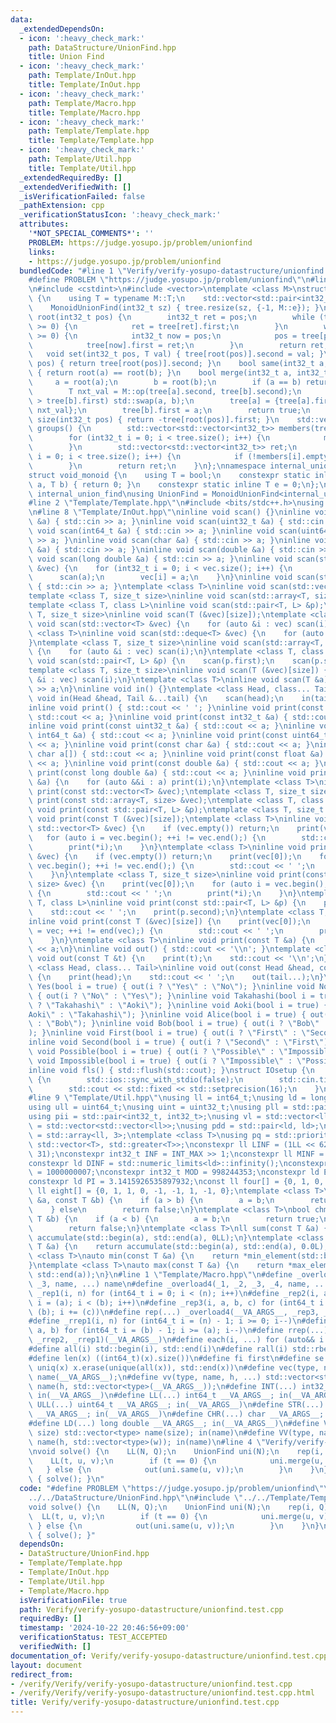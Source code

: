```yaml
---
data:
  _extendedDependsOn:
  - icon: ':heavy_check_mark:'
    path: DataStructure/UnionFind.hpp
    title: Union Find
  - icon: ':heavy_check_mark:'
    path: Template/InOut.hpp
    title: Template/InOut.hpp
  - icon: ':heavy_check_mark:'
    path: Template/Macro.hpp
    title: Template/Macro.hpp
  - icon: ':heavy_check_mark:'
    path: Template/Template.hpp
    title: Template/Template.hpp
  - icon: ':heavy_check_mark:'
    path: Template/Util.hpp
    title: Template/Util.hpp
  _extendedRequiredBy: []
  _extendedVerifiedWith: []
  _isVerificationFailed: false
  _pathExtension: cpp
  _verificationStatusIcon: ':heavy_check_mark:'
  attributes:
    '*NOT_SPECIAL_COMMENTS*': ''
    PROBLEM: https://judge.yosupo.jp/problem/unionfind
    links:
    - https://judge.yosupo.jp/problem/unionfind
  bundledCode: "#line 1 \"Verify/verify-yosupo-datastructure/unionfind.test.cpp\"\n\
    #define PROBLEM \"https://judge.yosupo.jp/problem/unionfind\"\n#line 2 \"DataStructure/UnionFind.hpp\"\
    \n#include <cstdint>\n#include <vector>\ntemplate <class M>\nstruct MonoidUnionFind\
    \ {\n    using T = typename M::T;\n    std::vector<std::pair<int32_t, T>> tree;\n\
    \    MonoidUnionFind(int32_t sz) { tree.resize(sz, {-1, M::e}); }\n    int32_t\
    \ root(int32_t pos) {\n        int32_t ret = pos;\n        while (tree[ret].first\
    \ >= 0) {\n            ret = tree[ret].first;\n        }\n        while (tree[pos].first\
    \ >= 0) {\n            int32_t now = pos;\n            pos = tree[pos].first;\n\
    \            tree[now].first = ret;\n        }\n        return ret;\n    }\n \
    \   void set(int32_t pos, T val) { tree[root(pos)].second = val; }\n    T get(int32_t\
    \ pos) { return tree[root(pos)].second; }\n    bool same(int32_t a, int32_t b)\
    \ { return root(a) == root(b); }\n    bool merge(int32_t a, int32_t b) {\n   \
    \     a = root(a);\n        b = root(b);\n        if (a == b) return false;\n\
    \        T nxt_val = M::op(tree[a].second, tree[b].second);\n        if (tree[a].first\
    \ > tree[b].first) std::swap(a, b);\n        tree[a] = {tree[a].first + tree[b].first,\
    \ nxt_val};\n        tree[b].first = a;\n        return true;\n    }\n    int32_t\
    \ size(int32_t pos) { return -tree[root(pos)].first; }\n    std::vector<std::vector<int32_t>>\
    \ groups() {\n        std::vector<std::vector<int32_t>> members(tree.size());\n\
    \        for (int32_t i = 0; i < tree.size(); i++) {\n            members[root(i)].emplace_back(i);\n\
    \        }\n        std::vector<std::vector<int32_t>> ret;\n        for (int32_t\
    \ i = 0; i < tree.size(); i++) {\n            if (!members[i].empty()) ret.emplace_back(members[i]);\n\
    \        }\n        return ret;\n    }\n};\nnamespace internal_union_find {\n\
    struct void_monoid {\n    using T = bool;\n    constexpr static inline T op(T\
    \ a, T b) { return 0; }\n    constexpr static inline T e = 0;\n};\n}  // namespace\
    \ internal_union_find\nusing UnionFind = MonoidUnionFind<internal_union_find::void_monoid>;\n\
    #line 2 \"Template/Template.hpp\"\n#include <bits/stdc++.h>\nusing namespace std;\n\
    \n#line 8 \"Template/InOut.hpp\"\ninline void scan() {}\ninline void scan(int32_t\
    \ &a) { std::cin >> a; }\ninline void scan(uint32_t &a) { std::cin >> a; }\ninline\
    \ void scan(int64_t &a) { std::cin >> a; }\ninline void scan(uint64_t &a) { std::cin\
    \ >> a; }\ninline void scan(char &a) { std::cin >> a; }\ninline void scan(float\
    \ &a) { std::cin >> a; }\ninline void scan(double &a) { std::cin >> a; }\ninline\
    \ void scan(long double &a) { std::cin >> a; }\ninline void scan(std::vector<bool>\
    \ &vec) {\n    for (int32_t i = 0; i < vec.size(); i++) {\n        int a;\n  \
    \      scan(a);\n        vec[i] = a;\n    }\n}\ninline void scan(std::string &a)\
    \ { std::cin >> a; }\ntemplate <class T>\ninline void scan(std::vector<T> &vec);\n\
    template <class T, size_t size>\ninline void scan(std::array<T, size> &vec);\n\
    template <class T, class L>\ninline void scan(std::pair<T, L> &p);\ntemplate <class\
    \ T, size_t size>\ninline void scan(T (&vec)[size]);\ntemplate <class T>\ninline\
    \ void scan(std::vector<T> &vec) {\n    for (auto &i : vec) scan(i);\n}\ntemplate\
    \ <class T>\ninline void scan(std::deque<T> &vec) {\n    for (auto &i : vec) scan(i);\n\
    }\ntemplate <class T, size_t size>\ninline void scan(std::array<T, size> &vec)\
    \ {\n    for (auto &i : vec) scan(i);\n}\ntemplate <class T, class L>\ninline\
    \ void scan(std::pair<T, L> &p) {\n    scan(p.first);\n    scan(p.second);\n}\n\
    template <class T, size_t size>\ninline void scan(T (&vec)[size]) {\n    for (auto\
    \ &i : vec) scan(i);\n}\ntemplate <class T>\ninline void scan(T &a) {\n    std::cin\
    \ >> a;\n}\ninline void in() {}\ntemplate <class Head, class... Tail>\ninline\
    \ void in(Head &head, Tail &...tail) {\n    scan(head);\n    in(tail...);\n}\n\
    inline void print() { std::cout << ' '; }\ninline void print(const bool &a) {\
    \ std::cout << a; }\ninline void print(const int32_t &a) { std::cout << a; }\n\
    inline void print(const uint32_t &a) { std::cout << a; }\ninline void print(const\
    \ int64_t &a) { std::cout << a; }\ninline void print(const uint64_t &a) { std::cout\
    \ << a; }\ninline void print(const char &a) { std::cout << a; }\ninline void print(const\
    \ char a[]) { std::cout << a; }\ninline void print(const float &a) { std::cout\
    \ << a; }\ninline void print(const double &a) { std::cout << a; }\ninline void\
    \ print(const long double &a) { std::cout << a; }\ninline void print(const std::string\
    \ &a) {\n    for (auto &&i : a) print(i);\n}\ntemplate <class T>\ninline void\
    \ print(const std::vector<T> &vec);\ntemplate <class T, size_t size>\ninline void\
    \ print(const std::array<T, size> &vec);\ntemplate <class T, class L>\ninline\
    \ void print(const std::pair<T, L> &p);\ntemplate <class T, size_t size>\ninline\
    \ void print(const T (&vec)[size]);\ntemplate <class T>\ninline void print(const\
    \ std::vector<T> &vec) {\n    if (vec.empty()) return;\n    print(vec[0]);\n \
    \   for (auto i = vec.begin(); ++i != vec.end();) {\n        std::cout << ' ';\n\
    \        print(*i);\n    }\n}\ntemplate <class T>\ninline void print(const std::deque<T>\
    \ &vec) {\n    if (vec.empty()) return;\n    print(vec[0]);\n    for (auto i =\
    \ vec.begin(); ++i != vec.end();) {\n        std::cout << ' ';\n        print(*i);\n\
    \    }\n}\ntemplate <class T, size_t size>\ninline void print(const std::array<T,\
    \ size> &vec) {\n    print(vec[0]);\n    for (auto i = vec.begin(); ++i != vec.end();)\
    \ {\n        std::cout << ' ';\n        print(*i);\n    }\n}\ntemplate <class\
    \ T, class L>\ninline void print(const std::pair<T, L> &p) {\n    print(p.first);\n\
    \    std::cout << ' ';\n    print(p.second);\n}\ntemplate <class T, size_t size>\n\
    inline void print(const T (&vec)[size]) {\n    print(vec[0]);\n    for (auto i\
    \ = vec; ++i != end(vec);) {\n        std::cout << ' ';\n        print(*i);\n\
    \    }\n}\ntemplate <class T>\ninline void print(const T &a) {\n    std::cout\
    \ << a;\n}\ninline void out() { std::cout << '\\n'; }\ntemplate <class T>\ninline\
    \ void out(const T &t) {\n    print(t);\n    std::cout << '\\n';\n}\ntemplate\
    \ <class Head, class... Tail>\ninline void out(const Head &head, const Tail &...tail)\
    \ {\n    print(head);\n    std::cout << ' ';\n    out(tail...);\n}\ninline void\
    \ Yes(bool i = true) { out(i ? \"Yes\" : \"No\"); }\ninline void No(bool i = true)\
    \ { out(i ? \"No\" : \"Yes\"); }\ninline void Takahashi(bool i = true) { out(i\
    \ ? \"Takahashi\" : \"Aoki\"); }\ninline void Aoki(bool i = true) { out(i ? \"\
    Aoki\" : \"Takahashi\"); }\ninline void Alice(bool i = true) { out(i ? \"Alice\"\
    \ : \"Bob\"); }\ninline void Bob(bool i = true) { out(i ? \"Bob\" : \"Alice\"\
    ); }\ninline void First(bool i = true) { out(i ? \"First\" : \"Second\"); }\n\
    inline void Second(bool i = true) { out(i ? \"Second\" : \"First\"); }\ninline\
    \ void Possible(bool i = true) { out(i ? \"Possible\" : \"Impossible\"); }\ninline\
    \ void Impossible(bool i = true) { out(i ? \"Impossible\" : \"Possible\"); }\n\
    inline void fls() { std::flush(std::cout); }\nstruct IOsetup {\n    IOsetup()\
    \ {\n        std::ios::sync_with_stdio(false);\n        std::cin.tie(nullptr);\n\
    \        std::cout << std::fixed << std::setprecision(16);\n    }\n} iosetup;\n\
    #line 9 \"Template/Util.hpp\"\nusing ll = int64_t;\nusing ld = long double;\n\
    using ull = uint64_t;\nusing uint = uint32_t;\nusing pll = std::pair<ll, ll>;\n\
    using pii = std::pair<int32_t, int32_t>;\nusing vl = std::vector<ll>;\nusing vvl\
    \ = std::vector<std::vector<ll>>;\nusing pdd = std::pair<ld, ld>;\nusing tuplis\
    \ = std::array<ll, 3>;\ntemplate <class T>\nusing pq = std::priority_queue<T,\
    \ std::vector<T>, std::greater<T>>;\nconstexpr ll LINF = (1LL << 62) - (1LL <<\
    \ 31);\nconstexpr int32_t INF = INT_MAX >> 1;\nconstexpr ll MINF = 1LL << 40;\n\
    constexpr ld DINF = std::numeric_limits<ld>::infinity();\nconstexpr int32_t MODD\
    \ = 1000000007;\nconstexpr int32_t MOD = 998244353;\nconstexpr ld EPS = 1e-9;\n\
    constexpr ld PI = 3.1415926535897932;\nconst ll four[] = {0, 1, 0, -1, 0};\nconst\
    \ ll eight[] = {0, 1, 1, 0, -1, -1, 1, -1, 0};\ntemplate <class T>\nbool chmin(T\
    \ &a, const T &b) {\n    if (a > b) {\n        a = b;\n        return true;\n\
    \    } else\n        return false;\n}\ntemplate <class T>\nbool chmax(T &a, const\
    \ T &b) {\n    if (a < b) {\n        a = b;\n        return true;\n    } else\n\
    \        return false;\n}\ntemplate <class T>\nll sum(const T &a) {\n    return\
    \ accumulate(std::begin(a), std::end(a), 0LL);\n}\ntemplate <class T>\nld dsum(const\
    \ T &a) {\n    return accumulate(std::begin(a), std::end(a), 0.0L);\n}\ntemplate\
    \ <class T>\nauto min(const T &a) {\n    return *min_element(std::begin(a), std::end(a));\n\
    }\ntemplate <class T>\nauto max(const T &a) {\n    return *max_element(std::begin(a),\
    \ std::end(a));\n}\n#line 1 \"Template/Macro.hpp\"\n#define _overload3(_1, _2,\
    \ _3, name, ...) name\n#define _overload4(_1, _2, _3, _4, name, ...) name\n#define\
    \ _rep1(i, n) for (int64_t i = 0; i < (n); i++)\n#define _rep2(i, a, b) for (int64_t\
    \ i = (a); i < (b); i++)\n#define _rep3(i, a, b, c) for (int64_t i = (a); i <\
    \ (b); i += (c))\n#define rep(...) _overload4(__VA_ARGS__, _rep3, _rep2, _rep1)(__VA_ARGS__)\n\
    #define _rrep1(i, n) for (int64_t i = (n) - 1; i >= 0; i--)\n#define _rrep2(i,\
    \ a, b) for (int64_t i = (b) - 1; i >= (a); i--)\n#define rrep(...) _overload3(__VA_ARGS__,\
    \ _rrep2, _rrep1)(__VA_ARGS__)\n#define each(i, ...) for (auto&& i : __VA_ARGS__)\n\
    #define all(i) std::begin(i), std::end(i)\n#define rall(i) std::rbegin(i), std::rend(i)\n\
    #define len(x) ((int64_t)(x).size())\n#define fi first\n#define se second\n#define\
    \ uniq(x) x.erase(unique(all(x)), std::end(x))\n#define vec(type, name, ...) vector<type>\
    \ name(__VA_ARGS__);\n#define vv(type, name, h, ...) std::vector<std::vector<type>>\
    \ name(h, std::vector<type>(__VA_ARGS__));\n#define INT(...) int32_t __VA_ARGS__;\
    \ in(__VA_ARGS__)\n#define LL(...) int64_t __VA_ARGS__; in(__VA_ARGS__)\n#define\
    \ ULL(...) uint64_t __VA_ARGS__; in(__VA_ARGS__)\n#define STR(...) std::string\
    \ __VA_ARGS__; in(__VA_ARGS__)\n#define CHR(...) char __VA_ARGS__; in(__VA_ARGS__)\n\
    #define LD(...) long double __VA_ARGS__; in(__VA_ARGS__)\n#define VEC(type, name,\
    \ size) std::vector<type> name(size); in(name)\n#define VV(type, name, h, w) std::vector<std::vector<type>>\
    \ name(h, std::vector<type>(w)); in(name)\n#line 4 \"Verify/verify-yosupo-datastructure/unionfind.test.cpp\"\
    \nvoid solve() {\n    LL(N, Q);\n    UnionFind uni(N);\n    rep(i, Q) {\n    \
    \    LL(t, u, v);\n        if (t == 0) {\n            uni.merge(u, v);\n     \
    \   } else {\n            out(uni.same(u, v));\n        }\n    }\n}\nint main()\
    \ { solve(); }\n"
  code: "#define PROBLEM \"https://judge.yosupo.jp/problem/unionfind\"\n#include \"\
    ../../DataStructure/UnionFind.hpp\"\n#include \"../../Template/Template.hpp\"\n\
    void solve() {\n    LL(N, Q);\n    UnionFind uni(N);\n    rep(i, Q) {\n      \
    \  LL(t, u, v);\n        if (t == 0) {\n            uni.merge(u, v);\n       \
    \ } else {\n            out(uni.same(u, v));\n        }\n    }\n}\nint main()\
    \ { solve(); }"
  dependsOn:
  - DataStructure/UnionFind.hpp
  - Template/Template.hpp
  - Template/InOut.hpp
  - Template/Util.hpp
  - Template/Macro.hpp
  isVerificationFile: true
  path: Verify/verify-yosupo-datastructure/unionfind.test.cpp
  requiredBy: []
  timestamp: '2024-10-22 20:46:56+09:00'
  verificationStatus: TEST_ACCEPTED
  verifiedWith: []
documentation_of: Verify/verify-yosupo-datastructure/unionfind.test.cpp
layout: document
redirect_from:
- /verify/Verify/verify-yosupo-datastructure/unionfind.test.cpp
- /verify/Verify/verify-yosupo-datastructure/unionfind.test.cpp.html
title: Verify/verify-yosupo-datastructure/unionfind.test.cpp
---
```

